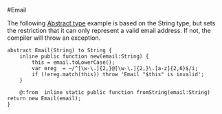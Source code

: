 #Email

The following [Abstract type](http://haxe.org/manual/types-abstract.html) example is based on the String type, but sets the restriction that it can only represent a valid email address. If not, the compiler will throw an exception.


```
abstract Email(String) to String {
	inline public function new(email:String) {
		this = email.toLowerCase();
		var ereg  = ~/^[\w-\.]{2,}@[\w-\.]{2,}\.[a-z]{2,6}$/i;
		if (!ereg.match(this)) throw 'Email "$this" is invalid';
	}

	@:from  inline static public function fromString(email:String) return new Email(email);
}
```
